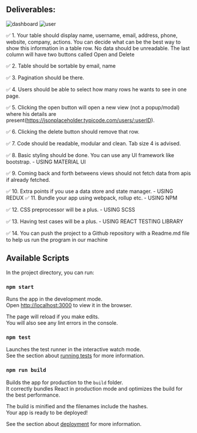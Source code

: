## Deliverables:
![dashboard](https://i.ibb.co/Y3BHL3q/Screenshot-2020-12-14-at-12-28-56-PM.png)
![user](https://i.ibb.co/9T8GtwV/Screenshot-2020-12-14-at-12-29-04-PM.png)

✅  1. Your table should display name, username, email, address, phone, website,
    company, actions. You can decide what can be the best way to show this
    information in a table row. No data should be unreadable. The last column will
    have two buttons called Open and Delete


✅  2. Table should be sortable by email, name

✅  3. Pagination should be there.

✅  4. Users should be able to select how many rows he wants to see in one page.


✅  5. Clicking the open button will open a new view (not a popup/modal) where his
    details are present(https://jsonplaceholder.typicode.com/users/:userID).

✅  6. Clicking the delete button should remove that row.

✅  7. Code should be readable, modular and clean. Tab size 4 is advised.

✅  8. Basic styling should be done. You can use any UI framework like bootstrap. 
    - USING MATERIAL UI

✅  9. Coming back and forth betweens views should not fetch data from apis if already
    fetched.

✅  10. Extra points if you use a data store and state manager.
    - USING REDUX
✅  11. Bundle your app using webpack, rollup etc.
    - USING NPM

✅  12. CSS preprocessor will be a plus.
    - USING SCSS

✅  13. Having test cases will be a plus.
    - USING REACT TESTING LIBRARY

✅  14. You can push the project to a Github repository with a Readme.md file to help us
    run the program in our machine

## Available Scripts

In the project directory, you can run:

### `npm start`

Runs the app in the development mode.\
Open [http://localhost:3000](http://localhost:3000) to view it in the browser.

The page will reload if you make edits.\
You will also see any lint errors in the console.

### `npm test`

Launches the test runner in the interactive watch mode.\
See the section about [running tests](https://facebook.github.io/create-react-app/docs/running-tests) for more information.

### `npm run build`

Builds the app for production to the `build` folder.\
It correctly bundles React in production mode and optimizes the build for the best performance.

The build is minified and the filenames include the hashes.\
Your app is ready to be deployed!

See the section about [deployment](https://facebook.github.io/create-react-app/docs/deployment) for more information.